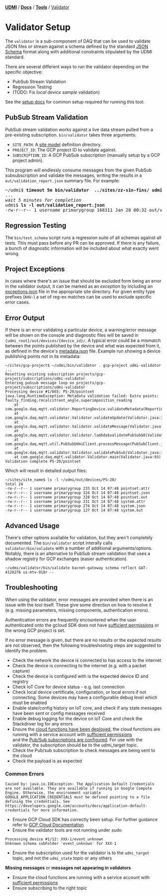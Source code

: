 [**UDMI**](../../) / [**Docs**](../) / [**Tools**](./) / [Validator](#)

# Validator Setup

The `validator` is a sub-component of DAQ that can be used to validate JSON files or stream
against a schema defined by the standard [JSON Schema](https://json-schema.org/) format along
with additional constraints stipulated by the UDMI standard.

There are several different ways to run the validator depending on the specific objective:
* PubSub Stream Validation
* Regression Testing
* (TODO: Fix _local device sample_ validation)

See the [setup docs](setup.md) for common setup required for running this tool.

## PubSub Stream Validation

PubSub stream validation works against a live data stream pulled from a pre-existing subscription.
`bin/validator` takes three arguments:
* `SITE_PATH`: A [site model](../specs/site_model.md) definition directory.
* `PROJECT_ID`: The GCP project ID to validate against.
* `SUBSCRIPTION_ID`: A GCP PubSub subscription (manually setup by a GCP project admin).

This program will endlessly consume messages from the given PubSub subsubscription and validate the messages,
writing the results in a `out/validation_report.json` summary file. For example:
<pre>
~/udmi$ <b>timeout 5m bin/validator  ../sites/zz-sin-fins/ udmi-testing username-debug</b>
...
<em>wait 5 minutes for completion</em>
udmi$ <b>ls -l out/validation_report.json</b>
-rw-r--r-- 1 username primarygroup 168311 Jan 28 00:32 out/validation_report.json
</pre>

## Regression Testing

The `bin/test_schema` script runs a regression suite of all schemas against all tests.
This must pass before any PR can be approved. If there is any failure, a bunch of diagnostic
information will be included about what exactly went wrong.

## Project Exceptions

In cases where there's an issue that should be excluded form being an error in the validator
output, it can be marked as an _exception_ by including an [exceptions.json](exceptions.json)
file in the appropriate site directory. For given entity type prefixes (`AHU-`) a set of
reg-ex matches can be used to exclude specific error cases.

## Error Output

If there is an error validating a particular device, a warning/error message
will be shown on the console and diagnostic files will be saved in
`{udmi_root}/out/devices/{device_id}/`. A typical error could be a mismatch
between the points published by the device and what was expected from it, as
defined in the device's [metadata.json](../specs/metadata.md) file.
Example run showing a device publishing points not in its metadata:

```
~/sites/gcp-project$ ~/udmi/bin/validator . gcp-project udmi-validator
...
Resetting existing subscription projects/gcp-project/subscriptions/udmi-validator
Entering pubsub message loop on projects/gcp-project/subscriptions/udmi-validator
Processing device #1/665: PS-20/pointset
java.lang.RuntimeException: Metadata validation failed: Extra points: faulty_finding,recalcitrant_angle,superimposition_reading
	at com.google.daq.mqtt.validator.ReportingDevice.validateMetadata(ReportingDevice.java:65)
	at com.google.daq.mqtt.validator.Validator.validateUpdate(Validator.java:304)
	at com.google.daq.mqtt.validator.Validator.validateMessage(Validator.java:202)
	at com.google.daq.mqtt.validator.Validator.lambda$validatePubSub$0(Validator.java:185)
	at com.google.daq.mqtt.util.PubSubUdmiClient.processMessage(PubSubClient.java:105)
	at com.google.daq.mqtt.validator.Validator.validatePubSub(Validator.java:184)
	at com.google.daq.mqtt.validator.Validator.main(Validator.java:93)
Validation complete PS-20/pointset
```

Which will result in detailed output files:
```
~/sites/site_name$ ls -l ~/udmi/out/devices/PS-20/
total 24
-rw-r--r-- 1 username primarygroup 233 Oct 14 07:48 pointset.attr
-rw-r--r-- 1 username primarygroup 324 Oct 14 07:48 pointset.json
-rw-r--r-- 1 username primarygroup 328 Oct 14 07:48 pointset.out
-rw-r--r-- 1 username primarygroup 231 Oct 14 07:48 system.attr
-rw-r--r-- 1 username primarygroup 274 Oct 14 07:48 system.json
-rw-r--r-- 1 username primarygroup 127 Oct 14 07:48 system.out
```

## Advanced Usage

There's other options available for validation, but they aren't completely documented. The `bin/validator`
script interally calls `validator/bin/validate` with a number of additional arguments/options. Notably,
there is an alternative to PubSub stream validation that uses a shadow registry for GCP exchanges (easier
authentication).

```
~/udmi/validator/bin/validate bacnet-gateway schema reflect GAT-4128276 us-mtv-918r --
```

## Troubleshooting
 
When using the validator, error messages are provided when there is an issue
with the tool itself. These give some direction on how to resolve it
(e.g. missing parameters, missing components, authentication errors).

Authentication errors are frequently encountered when the user authenticated
onto the gcloud SDK does not have [sufficient permissions](../cloud/gcp/cloud_setup.md) 
or the wrong GCP project is set.

If no error message is given, but there are no results or the expected results
are not observed, then the following troubleshooting steps are suggested to
identify the problem.

- Check the network the device is connected to has access to the internet
- Check the device is connecting to the internet (e.g. with a packet capture)
- Check the device is configured with is the expected device ID and registry
- Check IoT Core for device status - e.g. last connection
- Check local device certificate, configuration, or local errors if not connecting. 
  Some devices may have a configurable debug level which must be enabled
- Enable state/config history on IoT core, and check if any state messages have
  been sent or config messages received
- Enable debug logging for the device on IoT Core and check the Stackdriver log
  for any errors
- Ensure the [cloud functions have been deployed](../cloud/gcp/functions.md), the cloud functions
  are running with a service account with [sufficient permissions](../cloud/gcp/cloud_setup.md)  
  and the [Pub/Sub subscriptions are configured](../cloud/gcp/cloud_setup.md). For use with the 
  validator, the subscription should be to the udmi_target topic. 
- Check the Pub/sub subscription to check messages are being sent to the cloud 
- Check the payload is as expected

### Common Errors

```
Caused by: java.io.IOException: The Application Default Credentials are not available. They are available if running in Google Compute Engine. Otherwise, the environment variable GOOGLE_APPLICATION_CREDENTIALS must be defined pointing to a file defining the credentials. See https://developers.google.com/accounts/docs/application-default-credentials for more information.
```
- Ensure GCP Cloud SDK has correctly been setup. For further guidance refer to [GCP Cloud Documentation](https://cloud.google.com/docs/authentication/production)
- Ensure the validator tools are not running under sudo 

```
Processing device #1/12: XXX-1/event_unknown
Unknown schema subFolder 'event_unknown' for XXX-1
```
- Ensure the subscription used for the validator is to the `udmi_target` topic,
  and not the `udmi_state` topic or any others

**Missing messages** _or_ **messages not appearing in validators**
- Ensure the cloud functions are running with a service account with [sufficient
  permissions](../cloud/gcp/cloud_setup.md)  
- Ensure subscribing to the right topic
